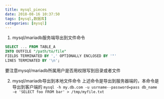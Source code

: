 ```yaml
---
title: mysql_pieces
date: 2018-08-16 10:37:50
tags: [mysql,数据库]
categories: [mysql]
---
```


1. mysql/mariadb服务端导出到文件命令
```sql
SELECT ... FROM TABLE_A
INTO OUTFILE "/path/to/file"
FIELDS TERMINATED BY ',' OPTIONALLY ENCLOSED BY '"'
LINES TERMINATED BY '\n';
```
要注意mysql/mariadb所属用户是否用权限写到目录或者文件

2. mysql/mariadb导出到本地文件命令
上述命令是导出到服务器端的，本命令是导出到客户端的
`mysql -h my.db.com -u usrname--password=pass db_name -e 'SELECT foo FROM bar' > /tmp/myfile.txt `

